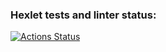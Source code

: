 ### Hexlet tests and linter status:
[![Actions Status](https://github.com/Egorpuzik/frontend-project-11/actions/workflows/hexlet-check.yml/badge.svg)](https://github.com/Egorpuzik/frontend-project-11/actions)